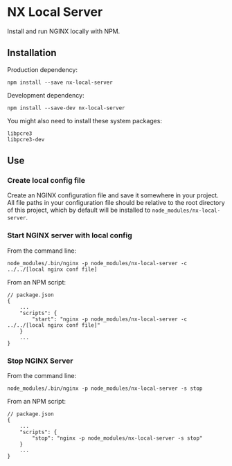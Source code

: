 # NX Local Server

Install and run NGINX locally with NPM.

## Installation

Production dependency:
```
npm install --save nx-local-server
```

Development dependency:
```
npm install --save-dev nx-local-server
```

You might also need to install these system packages:

```
libpcre3
libpcre3-dev
```

## Use

### Create local config file

Create an NGINX configuration file and save it somewhere in your project.
All file paths in your configuration file should be relative to the root directory of this project, which by default will be installed to `node_modules/nx-local-server`.

### Start NGINX server with local config

From the command line:
```
node_modules/.bin/nginx -p node_modules/nx-local-server -c ../../[local nginx conf file]
```

From an NPM script:
```
// package.json
{
    ...
    "scripts": {
        "start": "nginx -p node_modules/nx-local-server -c ../../[local nginx conf file]"
    }
    ...
}
```

### Stop NGINX Server

From the command line:
```
node_modules/.bin/nginx -p node_modules/nx-local-server -s stop
```

From an NPM script:
```
// package.json
{
    ...
    "scripts": {
        "stop": "nginx -p node_modules/nx-local-server -s stop"
    }
    ...
}
```
